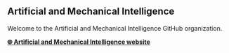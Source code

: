 ## Artificial and Mechanical Intelligence

Welcome to the Artificial and Mechanical Intelligence GitHub organization.

[**🌐 Artificial and Mechanical Intelligence website**](https://www.iit.it/web/ami/)


